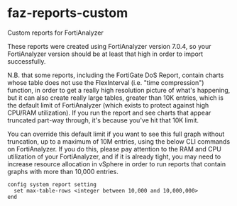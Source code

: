 # faz-reports-custom
Custom reports for FortiAnalyzer

These reports were created using FortiAnalyzer version 7.0.4, so your FortiAnalyzer version should be at least that high in order to import successfully.

N.B. that some reports, including the FortiGate DoS Report, contain charts whose table does not use the FlexInterval (i.e. "time compression") function, in order to get a really high resolution picture of what's happening, but it can also create really large tables, greater than 10K entries, which is the default limit of FortiAnalyzer (which exists to protect against high CPU/RAM utilization). If you run the report and see charts that appear truncated part-way through, it's because you've hit that 10K limit. 

You can override this default limit if you want to see this full graph without truncation, up to a maximum of 10M entries, using the below CLI commands on FortiAnalyzer. If you do this, please pay attention to the RAM and CPU utilization of your FortiAnalyzer, and if it is already tight, you may need to increase resource allocation in vSphere in order to run reports that contain graphs with more than 10,000 entries. 

```
config system report setting
  set max-table-rows <integer between 10,000 and 10,000,000>
end
```
